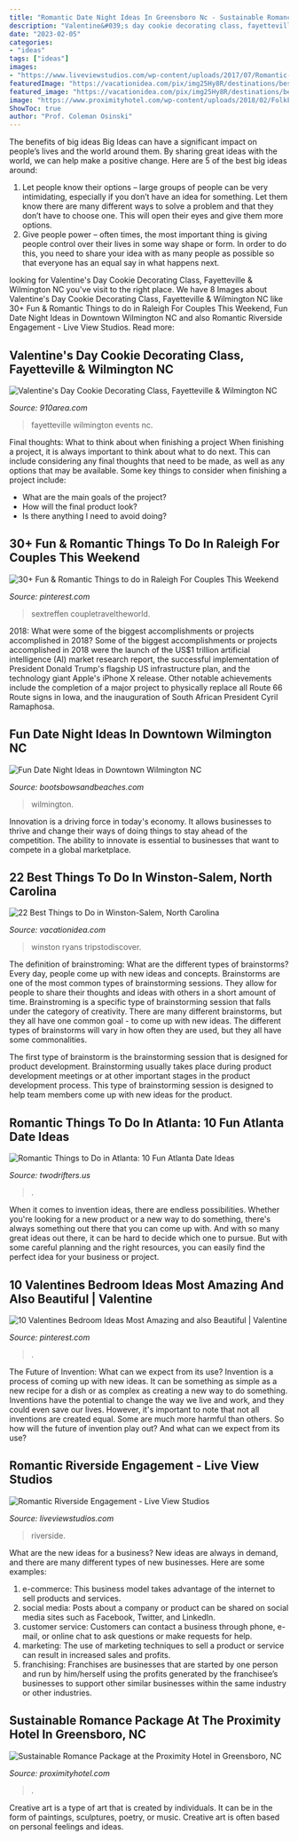 ```yaml
---
title: "Romantic Date Night Ideas In Greensboro Nc - Sustainable Romance Package At The Proximity Hotel In Greensboro, Nc"
description: "Valentine&#039;s day cookie decorating class, fayetteville &amp; wilmington nc"
date: "2023-02-05"
categories:
- "ideas"
tags: ["ideas"]
images:
- "https://www.liveviewstudios.com/wp-content/uploads/2017/07/Romantic-Riverside-Engagement_0001-678x904.jpg"
featuredImage: "https://vacationidea.com/pix/img25Hy8R/destinations/best-things-to-do-in-winston-salem-nc_g13_mobi.jpg"
featured_image: "https://vacationidea.com/pix/img25Hy8R/destinations/best-things-to-do-in-winston-salem-nc_g13_mobi.jpg"
image: "https://www.proximityhotel.com/wp-content/uploads/2018/02/FolkFestival.jpg"
ShowToc: true
author: "Prof. Coleman Osinski"
---
```



The benefits of big ideas
Big Ideas can have a significant impact on people’s lives and the world around them. By sharing great ideas with the world, we can help make a positive change. Here are 5 of the best big ideas around: 
1. Let people know their options – large groups of people can be very intimidating, especially if you don’t have an idea for something. Let them know there are many different ways to solve a problem and that they don’t have to choose one. This will open their eyes and give them more options. 
2. Give people power – often times, the most important thing is giving people control over their lives in some way shape or form. In order to do this, you need to share your idea with as many people as possible so that everyone has an equal say in what happens next. 

	

		
looking for Valentine&#039;s Day Cookie Decorating Class, Fayetteville &amp; Wilmington NC you've visit to the right place. We have 8 Images about Valentine&#039;s Day Cookie Decorating Class, Fayetteville &amp; Wilmington NC like 30+ Fun &amp; Romantic Things to do in Raleigh For Couples This Weekend, Fun Date Night Ideas in Downtown Wilmington NC and also Romantic Riverside Engagement - Live View Studios. Read more:
		
    
## Valentine&#039;s Day Cookie Decorating Class, Fayetteville &amp; Wilmington NC

<img loading=lazy src="https://myareanetwork-photos.s3.amazonaws.com/event_photos/f/342104_1549673126.jpeg" onerror="this.onerror=null;this.src='https://tse1.mm.bing.net/th?id=OIP.Vameht4J_iBnjEsjg-cthwHaLH&amp;pid=15.1';" alt="Valentine&#039;s Day Cookie Decorating Class, Fayetteville &amp; Wilmington NC">

_Source: 910area.com_

>fayetteville wilmington events nc. 

	

Final thoughts: What to think about when finishing a project
When finishing a project, it is always important to think about what to do next. This can include considering any final thoughts that need to be made, as well as any options that may be available. Some key things to consider when finishing a project include:
- What are the main goals of the project?
- How will the final product look?
- Is there anything I need to avoid doing?

    
## 30+ Fun &amp; Romantic Things To Do In Raleigh For Couples This Weekend

<img loading=lazy src="https://i.pinimg.com/originals/6d/c4/d4/6dc4d49892e4e82c6a0712acc5574dff.png" onerror="this.onerror=null;this.src='https://tse3.mm.bing.net/th?id=OIP.ZWDknjZ-_0qCw8D3kCSyYwHaMs&amp;pid=15.1';" alt="30+ Fun &amp; Romantic Things to do in Raleigh For Couples This Weekend">

_Source: pinterest.com_

>sextreffen coupletraveltheworld. 

	

2018: What were some of the biggest accomplishments or projects accomplished in 2018?
Some of the biggest accomplishments or projects accomplished in 2018 were the launch of the US$1 trillion artificial intelligence (AI) market research report, the successful implementation of President Donald Trump's flagship US infrastructure plan, and the technology giant Apple's iPhone X release. Other notable achievements include the completion of a major project to physically replace all Route 66 Route signs in Iowa, and the inauguration of South African President Cyril Ramaphosa.

    
## Fun Date Night Ideas In Downtown Wilmington NC

<img loading=lazy src="https://bootsbowsandbeaches.com/wp-content/uploads/2020/02/IMG_8220.jpg" onerror="this.onerror=null;this.src='https://tse4.mm.bing.net/th?id=OIP.Rufj0Wf2xXFkLxyoluqAcAHaE8&amp;pid=15.1';" alt="Fun Date Night Ideas in Downtown Wilmington NC">

_Source: bootsbowsandbeaches.com_

>wilmington. 

	

Innovation is a driving force in today's economy. It allows businesses to thrive and change their ways of doing things to stay ahead of the competition. The ability to innovate is essential to businesses that want to compete in a global marketplace.

    
## 22 Best Things To Do In Winston-Salem, North Carolina

<img loading=lazy src="https://vacationidea.com/pix/img25Hy8R/destinations/best-things-to-do-in-winston-salem-nc_g13_mobi.jpg" onerror="this.onerror=null;this.src='https://tse3.mm.bing.net/th?id=OIP.n1t8W6hhlPwUW0BIFcNffQHaE8&amp;pid=15.1';" alt="22 Best Things to Do in Winston-Salem, North Carolina">

_Source: vacationidea.com_

>winston ryans tripstodiscover. 

	

The definition of brainstroming: What are the different types of brainstorms?
Every day, people come up with new ideas and concepts. Brainstorms are one of the most common types of brainstorming sessions. They allow for people to share their thoughts and ideas with others in a short amount of time. Brainstroming is a specific type of brainstorming session that falls under the category of creativity. 
There are many different brainstorms, but they all have one common goal - to come up with new ideas. The different types of brainstorms will vary in how often they are used, but they all have some commonalities. 

The first type of brainstorm is the brainstorming session that is designed for product development. Brainstorming usually takes place during product development meetings or at other important stages in the product development process. This type of brainstorming session is designed to help team members come up with new ideas for the product.

    
## Romantic Things To Do In Atlanta: 10 Fun Atlanta Date Ideas

<img loading=lazy src="https://twodrifters.us/wp-content/uploads/2020/10/romantic-atlanta-2.jpg" onerror="this.onerror=null;this.src='https://tse3.mm.bing.net/th?id=OIP.ZexStDMmKdmmuh_q97lW4wHaO0&amp;pid=15.1';" alt="Romantic Things to Do in Atlanta: 10 Fun Atlanta Date Ideas">

_Source: twodrifters.us_

>. 

	

When it comes to invention ideas, there are endless possibilities. Whether you're looking for a new product or a new way to do something, there's always something out there that you can come up with. And with so many great ideas out there, it can be hard to decide which one to pursue. But with some careful planning and the right resources, you can easily find the perfect idea for your business or project.

    
## 10 Valentines Bedroom Ideas Most Amazing And Also Beautiful | Valentine

<img loading=lazy src="https://i.pinimg.com/originals/d9/c4/f4/d9c4f4e867d7090b0a2d0f7c72c38ab3.jpg" onerror="this.onerror=null;this.src='https://tse3.mm.bing.net/th?id=OIP.r7PCrfYs0Zmw5LDon9RqUwHaKM&amp;pid=15.1';" alt="10 Valentines Bedroom Ideas Most Amazing and also Beautiful | Valentine">

_Source: pinterest.com_

>. 

	

The Future of Invention: What can we expect from its use?
Invention is a process of coming up with new ideas. It can be something as simple as a new recipe for a dish or as complex as creating a new way to do something. Inventions have the potential to change the way we live and work, and they could even save our lives. However, it's important to note that not all inventions are created equal. Some are much more harmful than others. So how will the future of invention play out? And what can we expect from its use?

    
## Romantic Riverside Engagement - Live View Studios

<img loading=lazy src="https://www.liveviewstudios.com/wp-content/uploads/2017/07/Romantic-Riverside-Engagement_0001-678x904.jpg" onerror="this.onerror=null;this.src='https://tse2.mm.bing.net/th?id=OIP.iezHA9QlDJmqUeEcxswj2AHaJ4&amp;pid=15.1';" alt="Romantic Riverside Engagement - Live View Studios">

_Source: liveviewstudios.com_

>riverside. 

	

What are the new ideas for a business?
New ideas are always in demand, and there are many different types of new businesses. Here are some examples: 
1. e-commerce: This business model takes advantage of the internet to sell products and services. 
2. social media: Posts about a company or product can be shared on social media sites such as Facebook, Twitter, and LinkedIn. 
3. customer service: Customers can contact a business through phone, e-mail, or online chat to ask questions or make requests for help. 
4. marketing: The use of marketing techniques to sell a product or service can result in increased sales and profits. 
5. franchising: Franchises are businesses that are started by one person and run by him/herself using the profits generated by the franchisee’s businesses to support other similar businesses within the same industry or other industries.

    
## Sustainable Romance Package At The Proximity Hotel In Greensboro, NC

<img loading=lazy src="https://www.proximityhotel.com/wp-content/uploads/2018/02/FolkFestival.jpg" onerror="this.onerror=null;this.src='https://tse4.mm.bing.net/th?id=OIP.tDKmgoe7IytJCsLFxgsMGAHaE8&amp;pid=15.1';" alt="Sustainable Romance Package at the Proximity Hotel in Greensboro, NC">

_Source: proximityhotel.com_

>. 

	

Creative art is a type of art that is created by individuals. It can be in the form of paintings, sculptures, poetry, or music. Creative art is often based on personal feelings and ideas.

